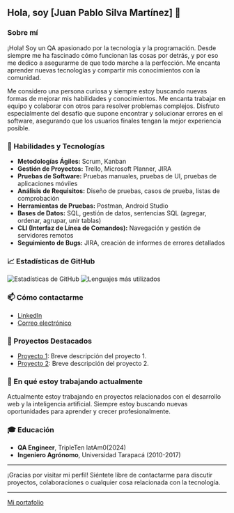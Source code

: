 ## Hola, soy [Juan Pablo Silva Martínez] 👋

### Sobre mí
¡Hola! Soy un QA apasionado por la tecnología y la programación. Desde siempre me ha fascinado cómo funcionan las cosas por detrás, y por eso me dedico a asegurarme de que todo marche a la perfección. Me encanta aprender nuevas tecnologías y compartir mis conocimientos con la comunidad.

Me considero una persona curiosa y siempre estoy buscando nuevas formas de mejorar mis habilidades y conocimientos. Me encanta trabajar en equipo y colaborar con otros para resolver problemas complejos. Disfruto especialmente del desafío que supone encontrar y solucionar errores en el software, asegurando que los usuarios finales tengan la mejor experiencia posible.



### 🚀 Habilidades y Tecnologías
- **Metodologías Ágiles:** Scrum, Kanban
- **Gestión de Proyectos:** Trello, Microsoft Planner, JIRA
- **Pruebas de Software:** Pruebas manuales, pruebas de UI, pruebas de aplicaciones móviles
- **Análisis de Requisitos:** Diseño de pruebas, casos de prueba, listas de comprobación
- **Herramientas de Pruebas:** Postman, Android Studio
- **Bases de Datos:** SQL, gestión de datos, sentencias SQL (agregar, ordenar, agrupar, unir tablas)
- **CLI (Interfaz de Línea de Comandos):** Navegación y gestión de servidores remotos
- **Seguimiento de Bugs:** JIRA, creación de informes de errores detallados

### 📈 Estadísticas de GitHub
![Estadísticas de GitHub](https://github-readme-stats.vercel.app/api?username=JPSM87&show_icons=true&theme=radical)
![Lenguajes más utilizados](https://github-readme-stats.vercel.app/api/top-langs/?username=JPSM87&layout=compact&theme=radical)

### 📫 Cómo contactarme
- [LinkedIn](https://www.linkedin.com/in/JPSM87)
- [Correo electrónico](mailto:jpsm87@outlook.com)

### 💼 Proyectos Destacados
- [Proyecto 1](https://github.com/JPSM87/qa-project-Urban-Grocers-app-es ): Breve descripción del proyecto 1.
- [Proyecto 2](https://github.com/JPSM87/api_stand_test): Breve descripción del proyecto 2.

### 🌱 En qué estoy trabajando actualmente
Actualmente estoy trabajando en proyectos relacionados con el desarrollo web y la inteligencia artificial. Siempre estoy buscando nuevas oportunidades para aprender y crecer profesionalmente.

### 🎓 Educación
- **QA Engineer**, TripleTen latAm0(2024)
- **Ingeniero Agrónomo**, Universidad Tarapacá (2010-2017)

---

¡Gracias por visitar mi perfil! Siéntete libre de contactarme para discutir proyectos, colaboraciones o cualquier cosa relacionada con la tecnología.

---

[Mi portafolio](https://drive.google.com/drive/folders/1dgL0WKoE7OrqX5FeA7M6Yh39p-NAxo6g?usp=sharing)
